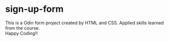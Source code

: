 # sign-up-form
This is a Odin form project created by HTML and CSS.
Applied skills learned from the course. <br>
Happy Coding!!

